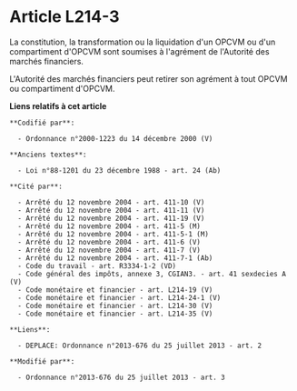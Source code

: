 # Article L214-3

La constitution, la transformation ou la liquidation d'un OPCVM ou d'un compartiment d'OPCVM sont soumises à l'agrément de
l'Autorité des marchés financiers. 

L'Autorité des marchés financiers peut retirer son agrément à tout OPCVM ou compartiment  d'OPCVM.

**Liens relatifs à cet article**

	**Codifié par**:

	  - Ordonnance n°2000-1223 du 14 décembre 2000 (V)

	**Anciens textes**:

	  - Loi n°88-1201 du 23 décembre 1988 - art. 24 (Ab)

	**Cité par**:

	  - Arrêté du 12 novembre 2004 - art. 411-10 (V)
	  - Arrêté du 12 novembre 2004 - art. 411-11 (V)
	  - Arrêté du 12 novembre 2004 - art. 411-19 (V)
	  - Arrêté du 12 novembre 2004 - art. 411-5 (M)
	  - Arrêté du 12 novembre 2004 - art. 411-5-1 (M)
	  - Arrêté du 12 novembre 2004 - art. 411-6 (V)
	  - Arrêté du 12 novembre 2004 - art. 411-7 (V)
	  - Arrêté du 12 novembre 2004 - art. 411-7-1 (Ab)
	  - Code du travail - art. R3334-1-2 (VD)
	  - Code général des impôts, annexe 3, CGIAN3. - art. 41 sexdecies A (V)
	  - Code monétaire et financier - art. L214-19 (V)
	  - Code monétaire et financier - art. L214-24-1 (V)
	  - Code monétaire et financier - art. L214-30 (V)
	  - Code monétaire et financier - art. L214-35 (V)

	**Liens**:

	  - DEPLACE: Ordonnance n°2013-676 du 25 juillet 2013 - art. 2

	**Modifié par**:

	  - Ordonnance n°2013-676 du 25 juillet 2013 - art. 3
